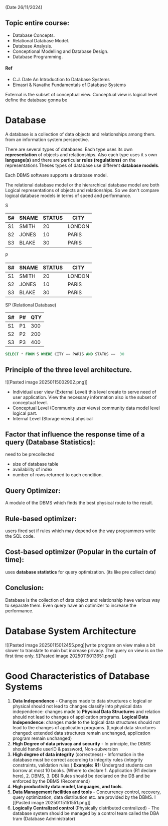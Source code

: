 (Date 26/11/2024)
## Topic entire course:
- Database Concepts.
- Relational Database Model.
- Database Analysis.
- Conceptional Modelling and Database Design.
- Database Programming.
#### Ref
- C.J. Date An Introduction to Database Systems
- Elmasri & Navathe Fundamentals of Database Systems

External is the subset of conceptual view.
Conceptual view is logical level define the database gonna be

# Database
A database is a collection of data objects and relationships among them.
from an information system perspective.

There are several types of databases. Each type uses its own **representation** of objects and relationships. Also each type uses it s own **language(s)** and there are particular **rules (regulations)** on the representations Theses types of database use different **database models**.

Each DBMS software supports a database model.

The relational database model or the hierarchical database model are both Logical representations of objects and relationships.
So we don't compare logical database models in terms of speed and performance.
 
S

| S#  | SNAME | STATUS | CITY   |
| --- | ----- | ------ | ------ |
| S1  | SMITH | 20     | LONDON |
| S2  | JONES | 10     | PARIS  |
| S3  | BLAKE | 30     | PARIS  |

P

| S#  | SNAME | STATUS | CITY   |
| --- | ----- | ------ | ------ |
| S1  | SMITH | 20     | LONDON |
| S2  | JONES | 10     | PARIS  |
| S3  | BLAKE | 30     | PARIS  |

SP (Relational Database)

| S#  | P#  | QTY |
| --- | --- | --- |
| S1  | P1  | 300 |
| S2  | P2  | 200 |
| S3  | P3  | 400 |
```SQL
SELECT * FROM S WHERE CITY == PARIS AND STATUS ==  30
```
## Principle of the three level architecture.
![[Pasted image 20250115002902.png]]
- Individual user view (External Level) this level create to serve need of user application. View the necessary information also is the subset of conceptual level.
- Conceptual Level (Community user views) community data model level logical part.
- Internal Level (Storage views) physical
   
## Factor that influence the response time of a query (Database Statistics):
need to be precollected
- size of database table
- availability of index
- number of rows returned to each condition.
## Query Optimizer:
A module of the DBMS which finds the best physical route to the result.
## Rule-based optimizer:
users fired set if rules which may depend on the way programmers write the SQL code.
## Cost-based optimizer (Popular in the curtain of time):
uses **database statistics** for query optimization. (its like pre collect data)

## Conclusion:
Database is the collection of data object and relationship have various way to separate them. Even query have an optimizer to increase the performance.

# Database System Architecture
![[Pasted image 20250115012455.png]]write program on view make a bit slower to translate to main but increase privacy. The query on view is on the first time only.
![[Pasted image 20250115013651.png]]

# Good Characteristics of Database Systems
1. **Data Independence** - Changes made to data structures c logical or physical should not lead to changes classify into physical data independence: changes made to 
	**Physical Data Structures** and relation should not lead to changes of application programs.
	**Logical Data Independence**: changes made to the logical data structures should not lead to the changes of application programs. (Logical data structures changed: extended data structures remain unchanged, application program remain unchanged)
2. **High Degree of data privacy and security** - In principle, the DBMS should handle userID & password, Non-subversion
3. **High degree of data integrity** (correctness) - Information in the database must be correct according to integrity rules (integrity constraints, validation rules )
	**Example:**
	**R1:** Undergrad students can borrow at most 10 books.
		(Where to declare 1. Application (R1 declare here), 2. DBMS, 3. DB)
		Rules should be declared on the DB and be enforced by the DBMS (Recommend)
4. **High productivity data model, languages, and tools**.
5. **Data Management facilities and tools** - Concurrency control, recovery, query optimization, data distribution etc. are provided by the DBMS. 
	![[Pasted image 20250115151551.png]]
6. **Logically Centralized control** (Physically distributed centralized) - The database system should be managed by a control team called the DBA tram (Database Administrator)